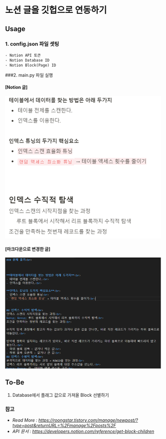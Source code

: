 # 노션 글을 깃헙으로 연동하기

## Usage
### 1. config.json 파일 셋팅
    - Notion API 토큰
    - Notion Database ID
    - Notion Block(Page) ID
    
###2. main.py 파일 실행

#### [Notion 글]

![img_1.png](img_1.png)

#### [마크다운으로 변경한 글]
![img.png](img.png)



## To-Be
1. Database에서 플래그 값으로 가져올 Block 선별하기

### 참고
* *Read More : https://roongstar.tistory.com/manage/newpost/?type=post&returnURL=%2Fmanage%2Fposts%2F*
* *API 문서 : https://developers.notion.com/reference/get-block-children*

